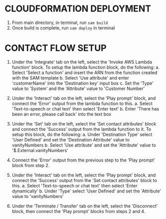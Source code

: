 # CLOUDFORMATION DEPLOYMENT

1. From main directory, in terminal, run `sam build`
2. Once build is complete, run `sam deploy` in terminal

# CONTACT FLOW SETUP

1. Under the 'Integrate' tab on the left, select the 'Invoke AWS Lambda function' block. To setup the lambda function block, do the following:
   a. Select 'Select a function' and insert the ARN from the function created with the SAM template
   b. Select 'Use attribute' and enter 'customerName' into the 'Destination key' input box
   c. Set the 'Type' value to 'System' and the 'Attribute' value to 'Customer Number'

2. Under the 'Interact' tab on the left, select the 'Play prompt' block, and connect the 'Error' output from the lambda function to this.
   a. Select 'Text-to-speech or chat text' then select 'Enter text'
   b. Enter 'There has been an error, please call back' into the text box

3. Under the 'Set' tab on the left, select the 'Set contact attributes' block and connect the 'Success' output from the lambda function to it. To setup this block, do the following:
   a. Under 'Destination Type' select 'User Defined' and set the 'Destination Attribute' value to vanityNumbers
   b. Select 'Use attribute' and set the 'Attribute' value to '$.External.vanityNumbers'

4. Connect the 'Error' output from the previous step to the 'Play prompt' block from step 2.

5. Under the 'Interact' tab on the left, select the 'Play prompt' block, and connect the 'Success' output from the 'Set contact attributes' block to this.
   a. Select 'Text-to-speech or chat text' then select 'Enter dynamically'
   b. Under 'Type' select 'User Defined' and set the 'Attribute' value to 'vanityNumbers'

6. Under the 'Terminate / Transfer' tab on the left, select the 'Disconnect' block, then connect the 'Play prompt' blocks from steps 2 and 4.
